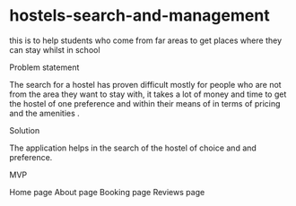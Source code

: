 # hostels-search-and-management
this is to help students who come from far areas to get places where they can stay whilst in school

Problem statement 

The search for a hostel has proven difficult mostly for people who are not from the area they want to stay with, it takes a lot of money and time to get the hostel of one preference and within their means  of in terms of pricing and the amenities .
 

Solution

The  application helps in the search of the hostel of choice and and preference.

MVP 

Home page 
About page 
Booking  page 
Reviews page 




